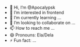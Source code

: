 - 👋 Hi, I’m @Apocalypsk
- 👀 I’m interested in frontend
- 🌱 I’m currently learning ...
- 💞️ I’m looking to collaborate on ...
- 📫 How to reach me ...
- 😄 Pronouns: Ela/Dela
- ⚡ Fun fact: ...

<!---
Apocalypsk/Apocalypsk is a ✨ special ✨ repository because its `README.md` (this file) appears on your GitHub profile.
You can click the Preview link to take a look at your changes.
--->
